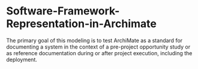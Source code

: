 # Software-Framework-Representation-in-Archimate
The primary goal of this modeling is to test ArchiMate as a standard for documenting a system in the context of a pre-project opportunity study or as reference documentation during or after project execution, including the deployment. 
